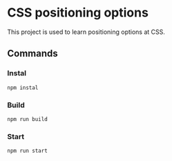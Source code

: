 # CSS positioning options

This project is used to learn positioning options at CSS.

## Commands

### Instal

```npm instal```

### Build

```npm run build```

### Start

```npm run start```
